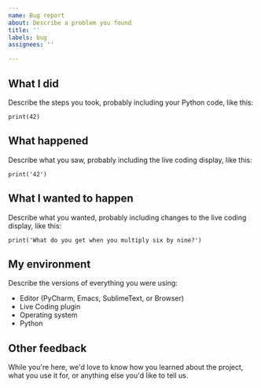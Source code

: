 ```yaml
---
name: Bug report
about: Describe a problem you found
title: ''
labels: bug
assignees: ''

---
```


## What I did
Describe the steps you took, probably including your Python code, like this:

```
print(42)
```

## What happened
Describe what you saw, probably including the live coding display, like this:

```
print('42') 
```

## What I wanted to happen
Describe what you wanted, probably including changes to the live coding display, like this:

```
print('What do you get when you multiply six by nine?') 
```

## My environment
Describe the versions of everything you were using:
* Editor (PyCharm, Emacs, SublimeText, or Browser)
* Live Coding plugin
* Operating system
* Python

## Other feedback
While you're here, we'd love to know how you learned about the project, what you use it for, or anything else you'd like to tell us.
